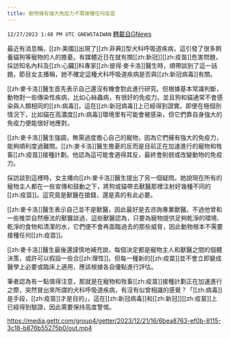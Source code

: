 ```yaml
---
title: 動物擁有強大免疫力不需接種任何疫苗
---
```

`12/27/2023 1:48 PM UTC GNEWSTAIWAN` [轉載自GNews](https://gnews.org/articles/2157193)



最近有消息稱，[[zh:美國]]出現了[[zh:非典]]型犬科呼吸道疾病，這引發了很多飼養貓狗等寵物的人的擔憂。有媒體近日在就有關[[zh:新冠]][[zh:疫苗]]危害問題，採訪知名內科及[[zh:心臟]]科專家[[zh:彼得·麥卡洛]]醫生時，順帶談到了這一話題。節目女主播稱，她不確定這種犬科呼吸道疾病是否與[[zh:新冠病毒]]有關。  

[[zh:麥卡洛]]醫生首先表示自己還沒有機會對此進行研究。但根據基本常識判斷，動物對一些傳染性疾病，比如心絲蟲病，有很好的免疫力。並且狗和貓通常不會感染與人類相同的[[zh:病毒]]，這在[[zh:新冠病毒]]上已經得到證實。即便在極個別情況下，比如貓在高濃度[[zh:病毒]]環境里有可能會被感染，但它們靠自身強大的免疫力便能很好地應對。 

  

[[zh:麥卡洛]]醫生強調，無需過度擔心自己的寵物，因為它們擁有強大的免疫力，能夠順利度過難關。[[zh:麥卡洛]]醫生擔憂的反而是目前正在加速進行的寵物和牲畜[[zh:疫苗]]接種計劃。他認為這可能會適得其反，最終會削弱或改變動物的免疫力。

  

採訪談到這裡時，女主播向[[zh:麥卡洛]]醫生提出了另一個疑問。她說現在所有的寵物主人都在一些宣傳和鼓動之下，將狗或貓帶去獸醫那裡注射好幾種不同的[[zh:疫苗]]。這究竟是獸醫在搶錢，還是真的有此必要。

  

[[zh:麥卡洛]]醫生表示自己並不是獸醫，因此最好是去咨詢專業獸醫。不過他曾和一些推崇自然療法的獸醫談過，這些獸醫認為，只要為寵物提供足夠乾淨的環境、乾淨的食物和清潔的水，它們便不會再面臨過去的那些威脅，因此動物根本不需要接種任何[[zh:疫苗]]。

  

[[zh:麥卡洛]]醫生最後還謹慎地補充說，每個決定都是寵物主人和獸醫之間的個體決策，或許可以假設一些合[[zh:理性]]。但每一種新的[[zh:疫苗]]並不會立即變成醫學上必要或臨床上適用，應該根據各自優點進行評估。

  

筆者認為有一點值得注意，那就是在寵物和牲畜[[zh:疫苗]]接種計劃正在加速進行之際，突然冒出來所謂的犬科呼吸道疾病，有沒有似曾相識的感覺？「[[zh:病毒]]是手段，[[zh:疫苗]]才是目的」，這在[[zh:新冠病毒]]和[[zh:新冠]][[zh:疫苗]]上已經得到驗證，因此需要保持高度警惕。


https://media.gettr.com/group4/getter/2023/12/21/16/6bea8763-ef0b-8115-3c18-b876b55275b0/out.mp4



